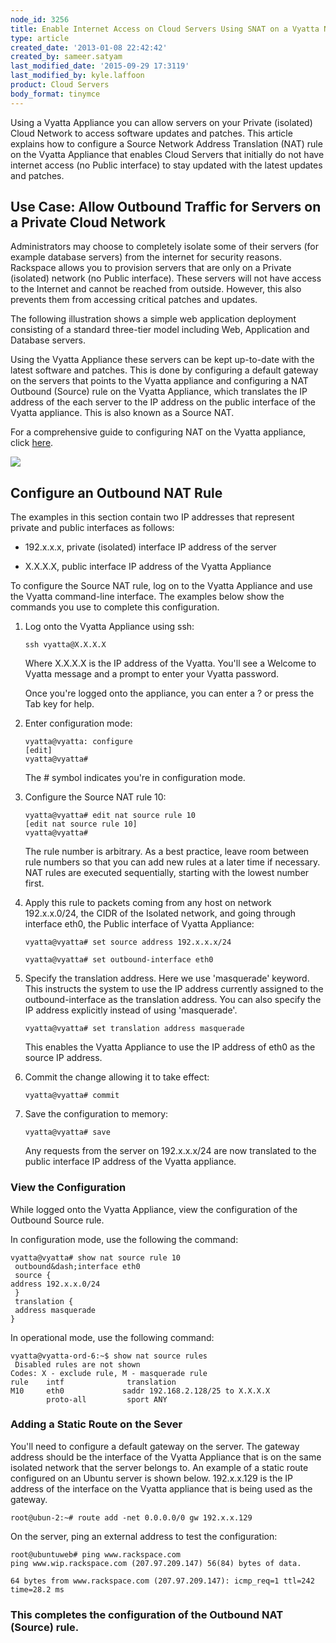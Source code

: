 ```yaml
---
node_id: 3256
title: Enable Internet Access on Cloud Servers Using SNAT on a Vyatta Network Appliance
type: article
created_date: '2013-01-08 22:42:42'
created_by: sameer.satyam
last_modified_date: '2015-09-29 17:3119'
last_modified_by: kyle.laffoon
product: Cloud Servers
body_format: tinymce
---
```


Using a Vyatta Appliance you can allow servers on your Private
(isolated) Cloud Network to access software updates and patches. This
article explains how to configure a Source Network Address Translation
(NAT) rule on the Vyatta Appliance that enables Cloud Servers that
initially do not have internet access (no Public interface) to stay
updated with the latest updates and patches.

Use Case: Allow Outbound Traffic for Servers on a Private Cloud Network
-----------------------------------------------------------------------

Administrators may choose to completely isolate some of their servers
(for example database servers) from the internet for security reasons.
Rackspace allows you to provision servers that are only on a Private
(isolated) network (no Public interface). These servers will not have
access to the Internet and cannot be reached from outside. However, this
also prevents them from accessing critical patches and updates.

The following illustration shows a simple web application deployment
consisting of a standard three-tier model including Web, Application and
Database servers.

Using the Vyatta Appliance these servers can be kept up-to-date with the
latest software and patches. This is done by configuring a default
gateway on the servers that points to the Vyatta appliance and
configuring a NAT Outbound (Source) rule on the Vyatta Appliance, which
translates the IP address of the each server to the IP address on the
public interface of the Vyatta appliance. This is also known as a Source
NAT.

For a comprehensive guide to configuring NAT on the Vyatta appliance,
click
[here](https://54712289bdd910def82d-5cc7866f7aae0a382278b5bce7412a4a.ssl.cf1.rackcdn.com/Vyatta-NAT_6.5R1_v01.pdf). 

![](/knowledge_center/sites/default/files/field/image/FirewallFrontendingWebApp.png)

Configure an Outbound NAT Rule
------------------------------

The examples in this section contain two IP addresses that represent
private and public interfaces as follows:

-   192.x.x.x, private (isolated) interface IP address of the server

-   X.X.X.X, public interface IP address of the Vyatta Appliance

To configure the Source NAT rule, log on to the Vyatta Appliance and use
the Vyatta command-line interface. The examples below show the commands
you use to complete this configuration.

1.  Log onto the Vyatta Appliance using ssh:

        ssh vyatta@X.X.X.X

    Where X.X.X.X is the IP address of the Vyatta. You'll see a Welcome
    to Vyatta message and a prompt to enter your Vyatta password.

    Once you're logged onto the appliance, you can enter a ? or press
    the Tab key for help.

2.  Enter configuration mode:

        vyatta@vyatta: configure
        [edit]
        vyatta@vyatta#

    The \# symbol indicates you're in configuration mode.

3.  Configure the Source NAT rule 10:

        vyatta@vyatta# edit nat source rule 10
        [edit nat source rule 10]
        vyatta@vyatta#

    The rule number is arbitrary. As a best practice, leave room between
    rule numbers so that you can add new rules at a later time if
    necessary. NAT rules are executed sequentially, starting with the
    lowest number first.

4.  Apply this rule to packets coming from any host on network
    192.x.x.0/24, the CIDR of the Isolated network, and going through
    interface eth0, the Public interface of Vyatta Appliance:

        vyatta@vyatta# set source address 192.x.x.x/24

        vyatta@vyatta# set outbound-interface eth0

5.  Specify the translation address. Here we use 'masquerade' keyword.
    This instructs the system to use the IP address currently assigned
    to the outbound-interface as the translation address. You can also
    specify the IP address explicitly instead of using 'masquerade'.

        vyatta@vyatta# set translation address masquerade

    This enables the Vyatta Appliance to use the IP address of  eth0 as
    the source IP address.

6.  Commit the change allowing it to take effect:

        vyatta@vyatta# commit

7.  Save the configuration to memory:

        vyatta@vyatta# save

    Any requests from the server on 192.x.x.x/24 are now translated to
    the public interface IP address of the Vyatta appliance.

### View the Configuration

While logged onto the Vyatta Appliance, view the configuration of the
Outbound Source rule.

In configuration mode, use the following the command:

    vyatta@vyatta# show nat source rule 10 
     outbound&dash;interface eth0 
     source { 
    address 192.x.x.0/24 
     } 
     translation { 
     address masquerade 
    }

In operational mode, use the following command:

    vyatta@vyatta-ord-6:~$ show nat source rules
     Disabled rules are not shown
    Codes: X - exclude rule, M - masquerade rule
    rule    intf              translation                                               
    M10     eth0             saddr 192.168.2.128/25 to X.X.X.X                  
            proto-all         sport ANY                                                     

###  

### Adding a Static Route on the Sever

You'll need to configure a default gateway on the server. The gateway
address should be the interface of the Vyatta Appliance that is on the
same isolated network that the server belongs to. An example of a static
route configured on an Ubuntu server is shown below. 192.x.x.129 is the
IP address of the interface on the Vyatta appliance that is being used
as the gateway.

    root@ubun-2:~# route add -net 0.0.0.0/0 gw 192.x.x.129

On the server, ping an external address to test the configuration:

    root@ubuntuweb# ping www.rackspace.com
    ping www.wip.rackspace.com (207.97.209.147) 56(84) bytes of data.

    64 bytes from www.rackspace.com (207.97.209.147): icmp_req=1 ttl=242 time=28.2 ms

### This completes the configuration of the Outbound NAT (Source) rule.


